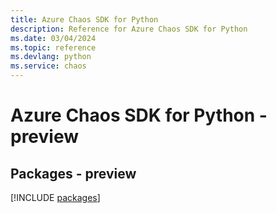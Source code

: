 ```yaml
---
title: Azure Chaos SDK for Python
description: Reference for Azure Chaos SDK for Python
ms.date: 03/04/2024
ms.topic: reference
ms.devlang: python
ms.service: chaos
---
```

# Azure Chaos SDK for Python - preview
## Packages - preview
[!INCLUDE [packages](chaos-index.md)]